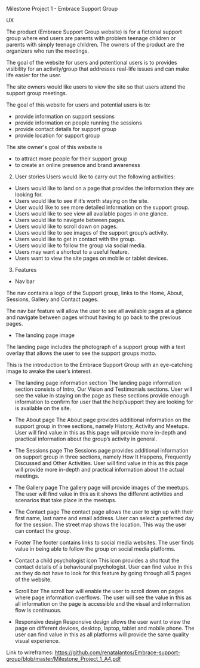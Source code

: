 
Milestone Project 1 - Embrace Support Group

UX

The product (Embrace Support Group website) is for a fictional support group where end users are parents with problem teenage children or parents with simply teenage children. The owners of the product are the organizers who run the meetings.

The goal of the website for users and potentional users is to provides visibility for an activity/group that addresses real-life issues and can make life easier for the user.

The site owners would like users to view the site so that users attend the support group meetings.

The goal of this website for users and potential users is to:

- provide information on support sessions
- provide information on people running the sessions
- provide contact details for support group
- provide location for support group

The site owner's goal of this website is

- to attract more people for their support group
- to create an online presence and brand awareness


2.	User stories
Users would like to carry out the following activities:
-	Users would like to land on a page that provides the information they are looking for. 
-	Users would like to see if it’s worth staying on the site.
-	User would like to see more detailed information on the support group.
-	Users would like to see view all available pages in one glance.
-	Users would like to navigate between pages.
-	Users would like to scroll down on pages.
-	Users would like to see images of the support group’s activity.
-	Users would like to get in contact with the group. 
-	Users would like to follow the group via social media. 
-	Users may want a shortcut to a useful feature.
-	Users want to view the site pages on mobile or tablet devices.

3.	Features

-	Nav bar

The nav contains a logo of the Support group, links to the Home, About, Sessions, Gallery and Contact pages. 

The nav bar feature will allow the user to see all available pages at a glance and navigate between pages without having to go back to the previous pages. 


-	The landing page image

The landing page includes the photograph of a support group with a text overlay that allows the user to see the support groups motto.  

This is the introduction to the Embrace Support Group with an eye-catching image to awake the user’s interest. 


-	The landing page information section
The landing page information section consists of Intro, Our Vision and Testimonials sections. User will see the value in staying on the page as these sections provide enough information to confirm for user that the help/support they are looking for is available on the site.

-	The About page
The About page provides additional information on the support group in three sections, namely History, Activity and Meetups. 
User will find value in this as this page will provide more in-depth and practical information about the group’s activity in general.

-	The Sessions page
The Sessions page provides additional information on support group in three sections, namely How It Happens,  Frequently Discussed and Other Activities. 
User will find value in this as this page will provide more in-depth and practical information about the actual meetings.

-	The Gallery page
The gallery page will provide images of the meetups. 
The user will find value in this as it shows the different activities and scenarios that take place in the meetups. 

-	The Contact page
The contact page allows the user to sign up with their first name, last name and email address.  User can select a preferred day for the session. The street map shows the location.
This way the user can contact the group.

-	Footer 
The footer contains links to social media websites.
The user finds value in being able to follow the group on social media platforms.

-	Contact a child psychologist icon
This icon provides a shortcut the contact details of a behavioural psychologist.
User can find value in this as they do not have to look for this feature by going through all 5 pages of the website.





-	Scroll bar
The scroll bar will enable the user to scroll down on pages where page information overflows.
The user will see the value in this as all information on the page is accessible and the visual and information flow is continuous. 

-	Responsive design
Responsive design allows the user want to view the page on different devices, desktop, laptop, tablet and mobile phone. 
The user can find value in this as all platforms will provide the same quality visual experience. 

Link to wireframes: https://github.com/renatalantos/Embrace-support-group/blob/master/Milestone_Project_1_A4.pdf


